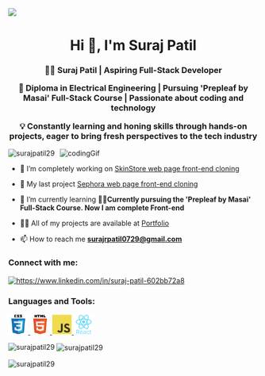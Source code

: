 <img src="https://github.com/user-attachments/assets/bdd36b3a-b09e-4326-b823-f9026d1b54ea" style="text-align: center" >
<h1 align="center">Hi 👋, I'm Suraj Patil</h1>
<h3 align="center">
👨‍💻 Suraj Patil | Aspiring Full-Stack Developer

🚀 Diploma in Electrical Engineering | Pursuing 'Prepleaf by Masai' Full-Stack Course | Passionate about coding and technology

💡 Constantly learning and honing skills through hands-on projects, eager to bring fresh perspectives to the tech industry
</h3>
<img align="right" alt="codingGif" width="400px" src="https://miro.medium.com/v2/resize:fit:1360/1*zVnWJtyGOX_kUIDm6ccCfQ.gif">






<p align="left"> <img src="https://komarev.com/ghpvc/?username=surajpatil29&label=Profile%20views&color=0e75b6&style=flat" alt="surajpatil29" /> </p>

- 🔭 I’m completely working on [SkinStore web page front-end cloning](https://skinstore-gamma.vercel.app/)

- 🔭 My last project [Sephora web page front-end cloning](https://sephora-project-sage.vercel.app/)

- 🌱 I’m currently learning **👨‍💻Currently pursuing the 'Prepleaf by Masai' Full-Stack Course. Now I am complete Front-end**

- 👨‍💻 All of my projects are available at [Portfolio](https://portfolio-gamma-seven-38.vercel.app/)

- 📫 How to reach me **surajrpatil0729@gmail.com**

<h3 align="left">Connect with me:</h3>
<p align="left">
<a href="https://www.linkedin.com/in/suraj-patil-602bb72a8" target="blank"><img align="center" src="https://raw.githubusercontent.com/rahuldkjain/github-profile-readme-generator/master/src/images/icons/Social/linked-in-alt.svg" alt="https://www.linkedin.com/in/suraj-patil-602bb72a8" height="30" width="40" /></a>
</p>

<h3 align="left">Languages and Tools:</h3>
<p align="left"> <a href="https://www.w3schools.com/css/" target="_blank" rel="noreferrer"> <img src="https://raw.githubusercontent.com/devicons/devicon/master/icons/css3/css3-original-wordmark.svg" alt="css3" width="40" height="40"/> </a> <a href="https://www.w3.org/html/" target="_blank" rel="noreferrer"> <img src="https://raw.githubusercontent.com/devicons/devicon/master/icons/html5/html5-original-wordmark.svg" alt="html5" width="40" height="40"/> </a> <a href="https://developer.mozilla.org/en-US/docs/Web/JavaScript" target="_blank" rel="noreferrer"> <img src="https://raw.githubusercontent.com/devicons/devicon/master/icons/javascript/javascript-original.svg" alt="javascript" width="40" height="40"/> </a> <a href="https://reactjs.org/" target="_blank" rel="noreferrer"> <img src="https://raw.githubusercontent.com/devicons/devicon/master/icons/react/react-original-wordmark.svg" alt="react" width="40" height="40"/> </a> </p>

<p><img align="left" src="https://github-readme-stats.vercel.app/api/top-langs?username=surajpatil29&show_icons=true&locale=en&layout=compact" alt="surajpatil29" /></p>

<p>&nbsp;<img align="center" src="https://github-readme-stats.vercel.app/api?username=surajpatil29&show_icons=true&locale=en" alt="surajpatil29" /></p>

<p><img align="center" src="https://github-readme-streak-stats.herokuapp.com/?user=surajpatil29&" alt="surajpatil29" /></p>
